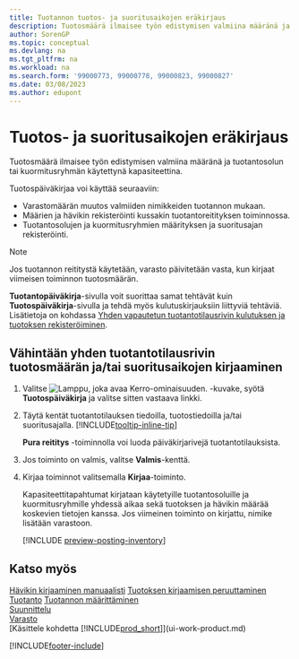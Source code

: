 ```yaml
---
title: Tuotannon tuotos- ja suoritusaikojen eräkirjaus
description: Tuotosmäärä ilmaisee työn edistymisen valmiina määränä ja tuotantosolun tai kuormitusryhmän käytettynä kapasiteettina.
author: SorenGP
ms.topic: conceptual
ms.devlang: na
ms.tgt_pltfrm: na
ms.workload: na
ms.search.form: '99000773, 99000778, 99000823, 99000827'
ms.date: 03/08/2023
ms.author: edupont
---
```

# <a name="batch-post-output-and-run-times"></a><a name="batch-post-output-and-run-times"></a><a name="batch-post-output-and-run-times"></a>Tuotos- ja suoritusaikojen eräkirjaus

Tuotosmäärä ilmaisee työn edistymisen valmiina määränä ja tuotantosolun tai kuormitusryhmän käytettynä kapasiteettina.

Tuotospäiväkirjaa voi käyttää seuraaviin:

* Varastomäärän muutos valmiiden nimikkeiden tuotannon mukaan.
* Määrien ja hävikin rekisteröinti kussakin tuotantoreitityksen toiminnossa.
* Tuotantosolujen ja kuormitusryhmien määrityksen ja suoritusajan rekisteröinti.

> [!NOTE]
> Jos tuotannon reititystä käytetään, varasto päivitetään vasta, kun kirjaat viimeisen toiminnon tuotosmäärän.

**Tuotantopäiväkirja**-sivulla voit suorittaa samat tehtävät kuin **Tuotospäiväkirja**-sivulla ja tehdä myös kulutuskirjauksiin liittyviä tehtäviä. Lisätietoja on kohdassa [Yhden vapautetun tuotantotilausrivin kulutuksen ja tuotoksen rekisteröiminen](production-how-to-register-consumption-and-output.md).

## <a name="to-post-output-quantities-andor-register-run-times-for-one-or-more-production-order-lines"></a><a name="to-post-output-quantities-andor-register-run-times-for-one-or-more-production-order-lines"></a><a name="to-post-output-quantities-andor-register-run-times-for-one-or-more-production-order-lines"></a>Vähintään yhden tuotantotilausrivin tuotosmäärän ja/tai suoritusaikojen kirjaaminen

1. Valitse ![Lamppu, joka avaa Kerro-ominaisuuden.](media/ui-search/search_small.png "Kerro, mitä haluat tehdä") -kuvake, syötä **Tuotospäiväkirja** ja valitse sitten vastaava linkki.  
2. Täytä kentät tuotantotilauksen tiedoilla, tuotostiedoilla ja/tai suoritusajalla. [!INCLUDE[tooltip-inline-tip](includes/tooltip-inline-tip_md.md)]
  
    **Pura reititys** -toiminnolla voi luoda päiväkirjarivejä tuotantotilauksista.
  
3. Jos toiminto on valmis, valitse **Valmis**-kenttä.  
4. Kirjaa toiminnot valitsemalla **Kirjaa**-toiminto.

    Kapasiteettitapahtumat kirjataan käytetyille tuotantosoluille ja kuormitusryhmille yhdessä aikaa sekä tuotoksen ja hävikin määrää koskevien tietojen kanssa. Jos viimeinen toiminto on kirjattu, nimike lisätään varastoon.

    [!INCLUDE [preview-posting-inventory](includes/preview-posting-inventory.md)]

## <a name="see-also"></a><a name="see-also"></a><a name="see-also"></a>Katso myös

[Hävikin kirjaaminen manuaalisti](production-how-to-post-scrap.md)
[Tuotoksen kirjaamisen peruuttaminen](production-how-to-reverse-output-posting.md)
[Tuotanto](production-manage-manufacturing.md)
[Tuotannon määrittäminen](production-configure-production-processes.md)  
[Suunnittelu](production-planning.md)  
[Varasto](inventory-manage-inventory.md)  
[Käsittele kohdetta [!INCLUDE[prod_short](includes/prod_short.md)]](ui-work-product.md)


[!INCLUDE[footer-include](includes/footer-banner.md)]
